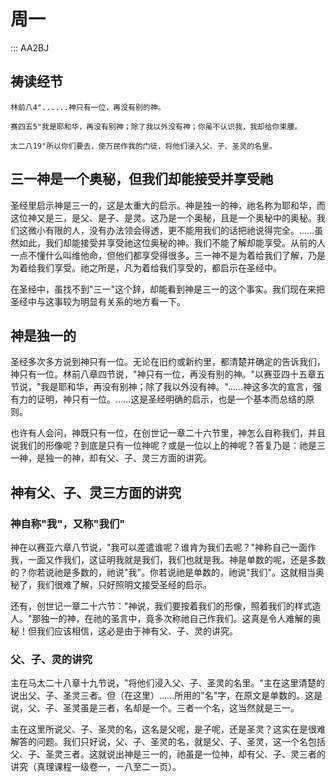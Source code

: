 # 周一

::: AA2BJ
## 祷读经节
```
林前八4"......神只有一位，再没有别的神。

赛四五5"我是耶和华，再没有别神；除了我以外没有神；你虽不认识我，我却给你束腰。

太二八19"所以你们要去，使万民作我的门徒，将他们浸入父、子、圣灵的名里。
```

## 三一神是一个奥秘，但我们却能接受并享受祂

圣经里启示神是三一的，这是太重大的启示。神是独一的神，祂名称为耶和华，而这位神又是三，是父、是子、是灵。这乃是一个奥秘，且是一个奥秘中的奥秘。我们这微小有限的人，没有办法领会得透，更不能用我们的话把祂说得完全。......虽然如此，我们却能接受并享受祂这位奥秘的神。我们不能了解却能享受。从前的人一点不懂什么叫维他命，但他们都享受得很多。三一神不是为着给我们了解，乃是为着给我们享受。祂之所是，凡为着给我们享受的，都启示在圣经中。

在圣经中，虽找不到"三一"这个辞，却能看到神是三一的这个事实。我们现在来把圣经中与这事较为明显有关系的地方看一下。

## 神是独一的

圣经多次多方说到神只有一位。无论在旧约或新约里，都清楚并确定的告诉我们，神只有一位。林前八章四节说，"神只有一位，再没有别的神。"以赛亚四十五章五节说，"我是耶和华，再没有别神；除了我以外没有神。"......神这多次的宣言，强有力的证明，神只有一位。......这是圣经明确的启示，也是一个基本而总结的原则。

也许有人会问，神既只有一位，在创世记一章二十六节里，神怎么自称我们，并且说我们的形像呢？到底是只有一位神呢？或是一位以上的神呢？答复乃是：祂是三一神，是独一的神，却有父、子、灵三方面的讲究。

## 神有父、子、灵三方面的讲究

### 神自称"我"，又称"我们"

神在以赛亚六章八节说，"我可以差遣谁呢？谁肯为我们去呢？"神称自己一面作我，一面又作我们，这证明我就是我们，我们也就是我。神是单数的呢，还是多数的？你若说祂是多数的，祂说"我"。你若说祂是单数的，祂说"我们"。这就相当奥秘了，我们很难了解，只好照明文接受圣经的启示。

还有，创世记一章二十六节："神说，我们要按着我们的形像，照着我们的样式造人。"那独一的神，在祂的圣言中，竟多次称祂自己作我们。这真是令人难解的奥秘！但我们应该相信，这必是由于神有父、子、灵的讲究。

### 父、子、灵的讲究

主在马太二十八章十九节说，"将他们浸入父、子、圣灵的名里。"主在这里清楚的说出父、子、圣灵三者。但（在这里）......所用的"名"字，在原文是单数的。这是说，父、子、圣灵虽是三者，名却是一个。三者一个名，这当然就是三一。

主在这里所说父、子、圣灵的名，这名是父呢，是子呢，还是圣灵？这实在是很难解答的问题。我们只好说，父、子、圣灵的名，就是父、子、圣灵，这一个名包括父、子、圣灵三者。这就说出神是三一的，祂虽是一位神，却有父、子、灵三者的讲究（真理课程一级卷一，一八至二一页）。
